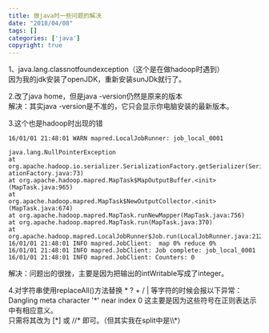 ```yaml
---
title: 做java时一些问题的解决
date: "2018/04/08"
tags: []
categories: ['java']
copyright: true
---
```

1、java.lang.classnotfoundexception（这个是在做hadoop时遇到）  
因为我的jdk安装了openJDK，重新安装sunJDk就行了。  
  
2.改了java home，但是java -version仍然是原来的版本  
解决：其实java -version是不准的，它只会显示你电脑安装的最新版本。  

3.这个也是hadoop时出现的错
``` 
16/01/01 21:48:01 WARN mapred.LocalJobRunner: job_local_0001

java.lang.NullPointerException  
at org.apache.hadoop.io.serializer.SerializationFactory.getSerializer(Serializ
ationFactory.java:73)  
at org.apache.hadoop.mapred.MapTask$MapOutputBuffer.<init>(MapTask.java:965)  
at
org.apache.hadoop.mapred.MapTask$NewOutputCollector.<init>(MapTask.java:674)  
at org.apache.hadoop.mapred.MapTask.runNewMapper(MapTask.java:756)  
at org.apache.hadoop.mapred.MapTask.run(MapTask.java:370)  
at org.apache.hadoop.mapred.LocalJobRunner$Job.run(LocalJobRunner.java:212)  
16/01/01 21:48:01 INFO mapred.JobClient:  map 0% reduce 0%  
16/01/01 21:48:01 INFO mapred.JobClient: Job complete: job_local_0001  
16/01/01 21:48:01 INFO mapred.JobClient: Counters: 0  
```
解决：问题出的很挫，主要是因为把输出的intWritable写成了integer。  

4.对字符串使用replaceAll()方法替换 \* ? + / | 等字符的时候会报以下异常：Dangling meta character '\*' near index 0
这主要是因为这些符号在正则表达示中有相应意义。  
只需将其改为 [\*] 或 //\* 即可。（但其实我在split中是\\\\*）

